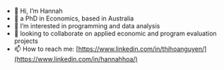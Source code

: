 - 👋 Hi, I’m Hannah
- 🌱 a PhD in Economics, based in Australia
- 👀 I’m interested in programming and data analysis
- 💞️ looking to collaborate on applied economic and program evaluation projects
- 📫 How to reach me: [https://www.linkedin.com/in/thihoanguyen/](https://www.linkedin.com/in/hannahhoa/)

<!---
hannahhoa/hannahhoa is a ✨ special ✨ repository because its `README.md` (this file) appears on your GitHub profile.
You can click the Preview link to take a look at your changes.
--->
